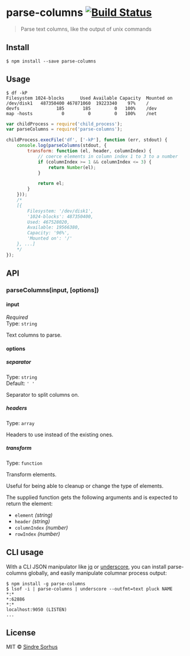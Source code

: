 # parse-columns [![Build Status](https://travis-ci.org/sindresorhus/parse-columns.svg?branch=master)](https://travis-ci.org/sindresorhus/parse-columns)

> Parse text columns, like the output of unix commands


## Install

```
$ npm install --save parse-columns
```


## Usage

```
$ df -kP
Filesystem 1024-blocks      Used Available Capacity  Mounted on
/dev/disk1   487350400 467871060  19223340    97%    /
devfs              185       185         0   100%    /dev
map -hosts           0         0         0   100%    /net
```

```js
var childProcess = require('child_process');
var parseColumns = require('parse-columns');

childProcess.execFile('df', ['-kP'], function (err, stdout) {
	console.log(parseColumns(stdout, {
		transform: function (el, header, columnIndex) {
			// coerce elements in column index 1 to 3 to a number
			if (columnIndex >= 1 && columnIndex <= 3) {
				return Number(el);
			}

			return el;
		}
	}));
	/*
	[{
		Filesystem: '/dev/disk1',
		'1024-blocks': 487350400,
		Used: 467528020,
		Available: 19566380,
		Capacity: '96%',
		'Mounted on': '/'
	}, ...]
	*/
});
```


## API

### parseColumns(input, [options])

#### input

*Required*  
Type: `string`

Text columns to parse.

#### options

##### separator

Type: `string`  
Default: `' '`

Separator to split columns on.

##### headers

Type: `array`

Headers to use instead of the existing ones.

##### transform

Type: `function`

Transform elements.

Useful for being able to cleanup or change the type of elements.

The supplied function gets the following arguments and is expected to return the element:

- `element` *(string)*
- `header` *(string)*
- `columnIndex` *(number)*
- `rowIndex` *(number)*

## CLI usage

With a CLI JSON manipulator like [jq](https://github.com/stedolan/jq) or
[underscore](https://github.com/ddopson/underscore-cli), you can install parse-columns
globally, and easily manipulate columnar process output:

```
$ npm install -g parse-columns
$ lsof -i | parse-columns | underscore --outfmt=text pluck NAME
*:*
*:62886
*:*
localhost:9050 (LISTEN)
...
```

## License

MIT © [Sindre Sorhus](http://sindresorhus.com)
